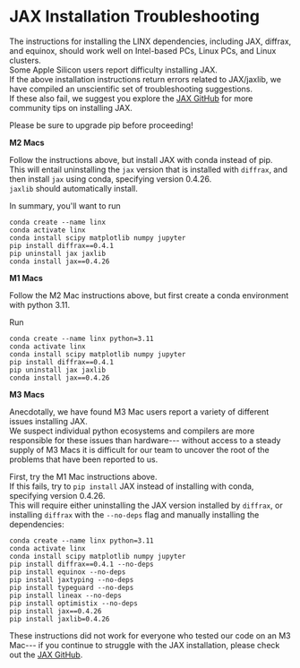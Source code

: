 # JAX Installation Troubleshooting
The instructions for installing the LINX dependencies, including JAX, diffrax, and equinox, should work well on Intel-based PCs, Linux PCs, and Linux clusters.  
Some Apple Silicon users report difficulty installing JAX.  
If the above installation instructions return errors related to JAX/jaxlib, we have compiled an unscientific set of troubleshooting suggestions.  
If these also fail, we suggest you explore the [JAX GitHub](https://github.com/google/jax) for more community tips on installing JAX.

Please be sure to upgrade pip before proceeding!

**M2 Macs**

Follow the instructions above, but install JAX with conda instead of pip.  
This will entail uninstalling the `jax` version that is installed with `diffrax`, and then install `jax` using conda, specifying version 0.4.26.  
`jaxlib` should automatically install.

In summary, you'll want to run
```
conda create --name linx
conda activate linx
conda install scipy matplotlib numpy jupyter
pip install diffrax==0.4.1
pip uninstall jax jaxlib
conda install jax==0.4.26
```

**M1 Macs**

Follow the M2 Mac instructions above, but first create a conda environment with python 3.11.  

Run
```
conda create --name linx python=3.11
conda activate linx
conda install scipy matplotlib numpy jupyter
pip install diffrax==0.4.1
pip uninstall jax jaxlib
conda install jax==0.4.26
```

**M3 Macs**

Anecdotally, we have found M3 Mac users report a variety of different issues installing JAX.  
We suspect individual python ecosystems and compilers are more responsible for these issues than hardware---
without access to a steady supply of M3 Macs it is difficult for our team to uncover the root of the problems that have been reported to us.

First, try the M1 Mac instructions above.  
If this fails, try to `pip install` JAX instead of installing with conda, specifying version 0.4.26.  
This will require either uninstalling the JAX version installed by `diffrax`, or installing `diffrax` with the `--no-deps` flag and manually installing the dependencies:

```
conda create --name linx python=3.11
conda activate linx
conda install scipy matplotlib numpy jupyter
pip install diffrax==0.4.1 --no-deps
pip install equinox --no-deps
pip install jaxtyping --no-deps
pip install typeguard --no-deps
pip install lineax --no-deps
pip install optimistix --no-deps
pip install jax==0.4.26
pip install jaxlib=0.4.26
```
These instructions did not work for everyone who tested our code on an M3 Mac---
if you continue to struggle with the JAX installation, please check out the [JAX GitHub](https://github.com/google/jax).
